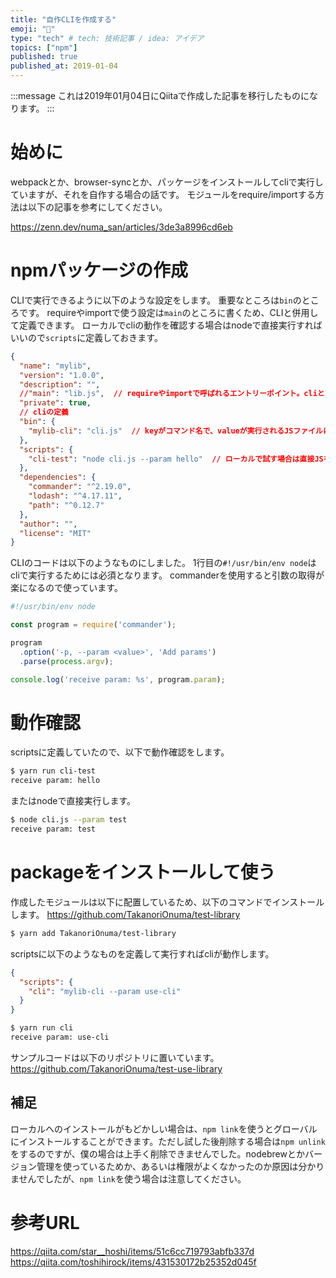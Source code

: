 ```yaml
---
title: "自作CLIを作成する"
emoji: "🍣"
type: "tech" # tech: 技術記事 / idea: アイデア
topics: ["npm"]
published: true
published_at: 2019-01-04
---
```


:::message
これは2019年01月04日にQiitaで作成した記事を移行したものになります。
:::

# 始めに

webpackとか、browser-syncとか、パッケージをインストールしてcliで実行していますが、それを自作する場合の話です。
モジュールをrequire/importする方法は以下の記事を参考にしてください。

https://zenn.dev/numa_san/articles/3de3a8996cd6eb

# npmパッケージの作成

CLIで実行できるように以下のような設定をします。
重要なところは`bin`のところです。
requireやimportで使う設定は`main`のところに書くため、CLIと併用して定義できます。
ローカルでcliの動作を確認する場合はnodeで直接実行すればいいので`scripts`に定義しておきます。

```json:package.json
{
  "name": "mylib",
  "version": "1.0.0",
  "description": "",
  //"main": "lib.js",  // requireやimportで呼ばれるエントリーポイント。cliとは別で定義可能
  "private": true,
  // cliの定義
  "bin": {
    "mylib-cli": "cli.js"  // keyがコマンド名で、valueが実行されるJSファイルになる
  },
  "scripts": {
    "cli-test": "node cli.js --param hello"  // ローカルで試す場合は直接JSを実行する（引数も渡せる）
  },
  "dependencies": {
    "commander": "^2.19.0",
    "lodash": "^4.17.11",
    "path": "^0.12.7"
  },
  "author": "",
  "license": "MIT"
}
```

CLIのコードは以下のようなものにしました。
1行目の`#!/usr/bin/env node`はcliで実行するためには必須となります。
commanderを使用すると引数の取得が楽になるので使っています。

```js:cli.js
#!/usr/bin/env node

const program = require('commander');

program
  .option('-p, --param <value>', 'Add params')
  .parse(process.argv);

console.log('receive param: %s', program.param);
```

# 動作確認

scriptsに定義していたので、以下で動作確認をします。

```bash
$ yarn run cli-test
receive param: hello
```

またはnodeで直接実行します。

```bash
$ node cli.js --param test
receive param: test
```

# packageをインストールして使う

作成したモジュールは以下に配置しているため、以下のコマンドでインストールします。
https://github.com/TakanoriOnuma/test-library

```bash
$ yarn add TakanoriOnuma/test-library
```

scriptsに以下のようなものを定義して実行すればcliが動作します。

```json
{
  "scripts": {
    "cli": "mylib-cli --param use-cli"
  }
}
```

```bash
$ yarn run cli
receive param: use-cli
```

サンプルコードは以下のリポジトリに置いています。
https://github.com/TakanoriOnuma/test-use-library

## 補足

ローカルへのインストールがもどかしい場合は、`npm link`を使うとグローバルにインストールすることができます。ただし試した後削除する場合は`npm unlink`をするのですが、僕の場合は上手く削除できませんでした。nodebrewとかバージョン管理を使っているためか、あるいは権限がよくなかったのか原因は分かりませんでしたが、`npm link`を使う場合は注意してください。

# 参考URL

https://qiita.com/star__hoshi/items/51c6cc719793abfb337d
https://qiita.com/toshihirock/items/431530172b25352d045f

